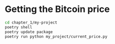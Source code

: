 # Getting the Bitcoin price

``` bash
cd chapter_1/my-project
poetry shell
poetry update package
poetry run python my_project/current_price.py
```
